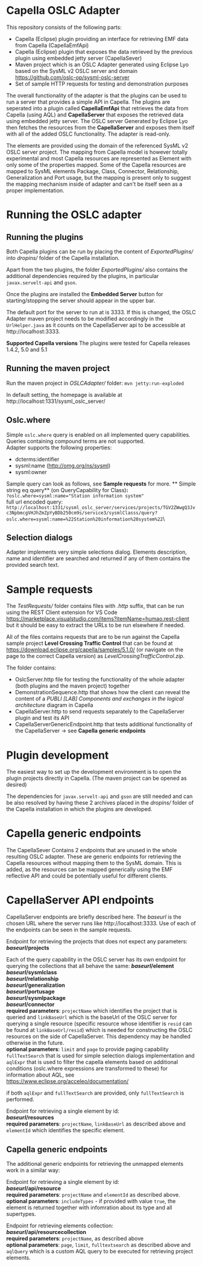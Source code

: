# Capella OSLC Adapter #

This repository consists of the following parts:

- Capella (Eclipse) plugin providing an interface for retrieving EMF data from Capella (CapellaEmfApi)
- Capella (Eclipse) plugin that exposes the data retrieved by the previous plugin using embedded jetty server (CapellaSever)
- Maven project which is an OSLC Adapter generated using Eclipse Lyo based on the SysML v2 OSLC server and domain https://github.com/oslc-op/sysml-oslc-server
- Set of sample HTTP requests for testing and demonstration purposes 


The overall functionality of the adapter is that the plugins can be used to run a server that provides a simple API in Capella. The plugins are seperated into a plugin called **CapellaEmfApi** that retrieves the data from Capella (using AQL) and **CapellaServer** that exposes the retrieved data using embedded jetty server. The OSLC server Generated by Eclipse Lyo then fetches the resources from the **CapellaServer** and exposes them itself with all of the added OSLC functionality. The adapter is read-only.

The elements are provided using the domain of the referenced SysML v2 OSLC server project. The mapping from Capella model is however totally experimental and most Capella resources are represented as Element with only some of the properties mapped. Some of the Capella resources are mapped to SysML elements Package, Class, Connector, Relationship, Generalization and Port usage, but the mapping is present only to suggest the mapping mechanism inside of adapter and can't be itself seen as a proper implementation.


# Running the OSLC adapter #

 ## Running the plugins ##

Both Capella plugins can be run by placing the content of *ExportedPlugins/* into *dropins/* folder of the Capella installation.

Apart from the two plugins, the folder *ExportedPlugins/* also contains the additional dependencies required by the plugins, in particular `javax.servelt-api` and `gson`. 

Once the plugins are installed the **Embedded Server** button for starting/stopping the server should appear in the upper bar.

The default port for the server to run at is 3333. If this is changed, the OSLC Adapter maven project needs to be modified accordingly in the `UrlHelper.java` as it counts on the CapellaServer api to be accessible at http://localhost:3333.

**Supported Capella versions**
  The plugins were tested for Capella releases 1.4.2, 5.0 and 5.1

 ## Running the maven project ##

Run the maven project in *OSLCAdapter/* folder: `mvn jetty:run-exploded`

In default setting, the homepage is available at http://localhost:1331/sysml_oslc_server/

  ## Oslc.where ##

Simple `oslc.where` query is enabled on all implemented query capabilities. Queries containing compound terms are not supported.\
Adapter supports the following properties:

- dcterms:identifier
- sysml:name (http://omg.org/ns/sysml)
- sysml:owner

Sample query can look as follows, see **Sample requests** for more.
** Simple string eq query** (on QueryCapability for Class)**:** \
`?oslc.where=sysml:name="Station information system"`\
full url encoded query:\
`http://localhost:1331/sysml_oslc_server/services/projects/TGV2ZWwgQ3Jvc3NpbmcgVHJhZmZpYyBDb250cm9s/service3/sysmlClasss/query?oslc.where=sysml:name=%22Station%20information%20system%22`\

## Selection dialogs ##

Adapter implements very simple selections dialog. Elements description, name and identifier are searched and returned if any of them contains the provided search text.

# Sample requests #
The *TestRequests/* folder contains files with *.http* suffix, that can be run using the REST Client extension for VS Code
https://marketplace.visualstudio.com/items?itemName=humao.rest-client but it should be easy to extract the URLs to be run elsewhere if needed.

All of the files contains requests that are to be run against the Capella sample project **Level Crossing Traffic Control** that can be found at https://download.eclipse.org/capella/samples/5.1.0/ (or navigate on the page to the correct Capella version) as *LevelCrossingTrafficControl.zip*.

The folder contains:

- OslcServer.http file for testing the functionality of the whole adapter (both plugins and the maven project) together
- DemonstrationSequence.http that shows how the client can reveal the content of a *PUBLI \[LAB\] Components and exchanges in the logical architecture* diagram in Capella
- CapellaServer.http to send requests separately to the CapellaServer plugin and test its API
- CapellaServerGenericEndpoint.http that tests additional functionality of the CapellaServer -> see **Capella generic endpoints**


# Plugin development #
The easiest way to set up the development environment is to open the plugin projects directly in Capella. (The maven project can be opened as desired)

The dependencies for `javax.servelt-api` and `gson` are still needed and can be also resolved by having these 2 archives placed in the *dropins/* folder of the Capella installation in which the plugins are developed.

  
# Capella generic endpoints #
The CapellaSever Contains 2 endpoints that are unused in the whole resulting OSLC adapter. These are generic endpoints for retrieving the Capella resources without mapping them to the SysML domain. This is added, as the resources can be mapped generically using the EMF reflective API and could be potentially useful for different clients.


# CapellaServer API endpoints #
CapellaServer endpoints are briefly described here. The _baseurl_ is the chosen URL where the server runs like http://localhost:3333. Use of each of the endpoints can be seen in the sample requests.


Endpoint for retrieving the projects that does not expect any parameters:\
**_baseurl_/projects**



Each of the query capability in the OSLC server has its own endpoint for querying the collections that all behave the same:
**_baseurl_/element**\
**_baseurl_/sysmlclass**\
**_baseurl_/relationship**\
**_baseurl_/generalization**\
**_baseurl_/portusage**\
**_baseurl_/sysmlpackage**\
**_baseurl_/connector**\
**required parameters**: `projectName` which identifies the project that is queried and `linkBaseUrl` which is the baseUrl of the OSLC server for querying a single resource (specific resource whose identifier is `resid` can be found at `linkBaseUrl/resid`) which is needed for constructing the OSLC resources on the side of CapellaServer. This dependency may be handled otherwise in the future.\
**optional parameters**: `limit` and `page` to provide paging capability `fullTextSearch` that is used for simple selection dialogs implementation and `aqlExpr` that is used to filter the capella elements based on additional conditions (oslc.where expressions are transformed to these) for information about AQL, see https://www.eclipse.org/acceleo/documentation/

if both `aqlExpr` and `fullTextSearch` are provided, only `fullTextSearch` is performed.




Endpoint for retrieving a single element by id:\
**_baseurl_/resources**\
**required parameters**: `projectName`, `linkBaseUrl` as described above and `elementId` which identifies the specific element.

## Capella generic endpoints ##
The additional generic endpoints for retrieving the unmapped elements work in a similar way:

Endpoint for retrieving a single element by id:\
**_baseurl_/api/resource**\
**required parameters**: `projectName` and `elementId` as described above.
**optional parameters**: `includeTypes` - if provided with value `true`, the element is returned together with infomration about its type and all supertypes.

Endpoint for retrieving elements collection:\
**_baseurl_/api/resourcecollection**\
**required parameters**: `projectName`, as described above\
**optional parameters**: `page`, `limit`, `fulltextsearch` as described above and `aqlQuery` which is a custom AQL query to be executed for retrieving project elements.




